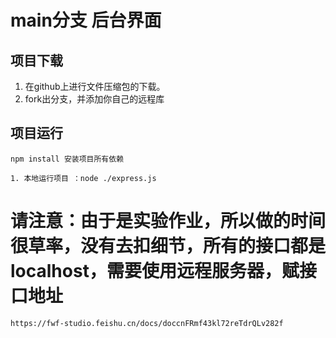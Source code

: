 # main分支 后台界面
## 项目下载
1. 在github上进行文件压缩包的下载。
2. fork出分支，并添加你自己的远程库

## 项目运行
```
npm install 安装项目所有依赖
```

```
1. 本地运行项目 ：node ./express.js
```
# 
# 请注意：由于是实验作业，所以做的时间很草率，没有去扣细节，所有的接口都是localhost，需要使用远程服务器，赋接口地址
```
https://fwf-studio.feishu.cn/docs/doccnFRmf43kl72reTdrQLv282f
```

